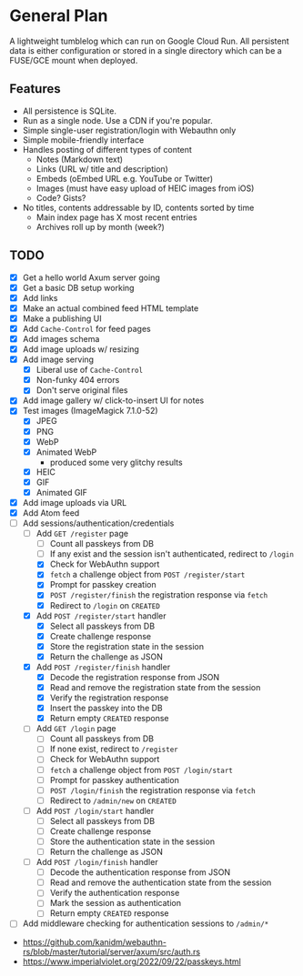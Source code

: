 # General Plan

A lightweight tumblelog which can run on Google Cloud Run. All persistent data is either
configuration or stored in a single directory which can be a FUSE/GCE mount when deployed.

## Features

* All persistence is SQLite.
* Run as a single node. Use a CDN if you're popular.
* Simple single-user registration/login with Webauthn only
* Simple mobile-friendly interface
* Handles posting of different types of content
  * Notes (Markdown text)
  * Links (URL w/ title and description)
  * Embeds (oEmbed URL e.g. YouTube or Twitter)
  * Images (must have easy upload of HEIC images from iOS)
  * Code? Gists?
* No titles, contents addressable by ID, contents sorted by time
  * Main index page has X most recent entries
  * Archives roll up by month (week?)

## TODO

* [x] Get a hello world Axum server going
* [x] Get a basic DB setup working
* [x] Add links
* [x] Make an actual combined feed HTML template
* [x] Make a publishing UI
* [x] Add `Cache-Control` for feed pages
* [x] Add images schema
* [x] Add image uploads w/ resizing
* [x] Add image serving
  * [x] Liberal use of `Cache-Control`
  * [x] Non-funky 404 errors
  * [x] Don't serve original files
* [x] Add image gallery w/ click-to-insert UI for notes
* [x] Test images (ImageMagick 7.1.0-52)
  * [x] JPEG
  * [x] PNG
  * [x] WebP
  * [x] Animated WebP
    * produced some very glitchy results
  * [x] HEIC
  * [x] GIF
  * [x] Animated GIF
* [x] Add image uploads via URL
* [x] Add Atom feed
* [ ] Add sessions/authentication/credentials
  * [ ] Add `GET /register` page
    * [ ] Count all passkeys from DB
    * [ ] If any exist and the session isn't authenticated, redirect to `/login`
    * [x] Check for WebAuthn support
    * [x] `fetch` a challenge object from `POST /register/start`
    * [x] Prompt for passkey creation
    * [x] `POST /register/finish` the registration response via `fetch`
    * [x] Redirect to `/login` on `CREATED`
  * [x] Add `POST /register/start` handler
    * [x] Select all passkeys from DB
    * [x] Create challenge response
    * [x] Store the registration state in the session
    * [x] Return the challenge as JSON
  * [x] Add `POST /register/finish` handler
    * [x] Decode the registration response from JSON
    * [x] Read and remove the registration state from the session
    * [x] Verify the registration response
    * [x] Insert the passkey into the DB
    * [x] Return empty `CREATED` response
  * [ ] Add `GET /login` page
    * [ ] Count all passkeys from DB
    * [ ] If none exist, redirect to `/register`
    * [ ] Check for WebAuthn support
    * [ ] `fetch` a challenge object from `POST /login/start`
    * [ ] Prompt for passkey authentication
    * [ ] `POST /login/finish` the registration response via `fetch`
    * [ ] Redirect to `/admin/new` on `CREATED`
  * [ ] Add `POST /login/start` handler
    * [ ] Select all passkeys from DB
    * [ ] Create challenge response
    * [ ] Store the authentication state in the session
    * [ ] Return the challenge as JSON
  * [ ] Add `POST /login/finish` handler
    * [ ] Decode the authentication response from JSON
    * [ ] Read and remove the authentication state from the session
    * [ ] Verify the authentication response
    * [ ] Mark the session as authentication
    * [ ] Return empty `CREATED` response
* [ ] Add middleware checking for authentication sessions to `/admin/*`
* <https://github.com/kanidm/webauthn-rs/blob/master/tutorial/server/axum/src/auth.rs>
* <https://www.imperialviolet.org/2022/09/22/passkeys.html>
